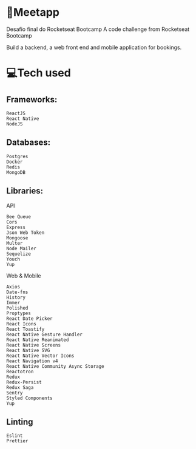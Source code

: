 # 🚀Meetapp
 Desafio final do Rocketseat Bootcamp
A code challenge from Rocketseat Bootcamp

Build a backend, a web front end and mobile application for bookings.

# 💻Tech used
   ## Frameworks:
    ReactJS
    React Native
    NodeJS
    
  ## Databases:
    Postgres
    Docker
    Redis
    MongoDB
    
  ## Libraries:
  API

    Bee Queue
    Cors
    Express
    Json Web Token
    Mongoose
    Multer
    Node Mailer
    Sequelize
    Youch
    Yup

  Web & Mobile
    
    Axios
    Date-fns
    History
    Immer
    Polished
    Proptypes
    React Date Picker
    React Icons
    React Toastify
    React Native Gesture Handler
    React Native Reanimated
    React Native Screens
    React Native SVG
    React Native Vector Icons
    React Navigation v4
    React Native Community Async Storage
    Reactotron
    Redux
    Redux-Persist
    Redux Saga
    Sentry
    Styled Components
    Yup
    
    
  ## Linting
    Eslint
    Prettier
